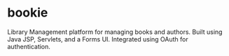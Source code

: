 # bookie
Library Management platform for managing books and authors. Built using Java JSP, Servlets, and a Forms UI. Integrated using OAuth for authentication.
